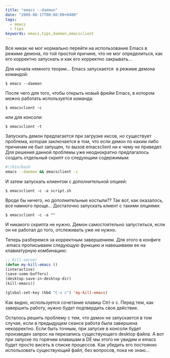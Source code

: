```yaml
---
title: "emacs --daemon"
date: "2009-08-17T00:00:00+0400"
tags:
  - emacs
  - tips
keywords: emacs,tips,daemon,emacsclient
---
```

Все никак не мог нормально перейти на использование Emacs в режиме демона, по той простой причине, что не мог определиться, как его корректно запускать и как его корректно закрывать...

Для начала немного теории... Emacs запускается  в режиме демона командой:

```shell
$ emacs --daemon
```

После чего для того, чтобы открыть новый фрейм Emacs, в котором можно работать используется команда:

```shell
$ emacsclient -c
```

или для консоли:

```shell
$ emacsclient -t
```

Запускать демон предлагается при загрузке иксов, но существует проблема, которая заключается в том, что если демон по каким либо причинам не был запущен, то вызов emacsclient ни к чему не приведет. Для решения данной проблемы уже неоднократно предлагалось создать отдельный скрипт со следующим содержимым:

```bash
#!/bin/bash
emacs --daemon && emacsclient -c
```

И затем запускать клиентом с дополнительной опцией:

```shell
$ emacsclient -c -a script.sh
```

Вроде бы ничего, но дополнительные костыли?? Так вот, как оказалось, все намного проще... Достаточно запускать клиент с такими опциями:

```shell
$ emacsclient -c -a ""
```

И никакого скрипта не нужно. Демон самостоятельно запуститься, если он не работал до того, отслеживать уже не нужно.

Теперь разберемся за корректным завершением. Для этого в конфиге .emacs прописываем следующую функцию и навешиваем ее на клавиатурную комбинацию:

```lisp
;; Kill-server
(defun my-kill-emacs ()
(interactive)
(save-some-buffers)
(desktop-save-in-desktop-dir)
(kill-emacs))

(global-set-key (kbd "C-x c") 'my-kill-emacs)
```

Как видно, используется сочетание клавиш Ctrl-x c. Перед тем, как завершить работу, нужно будет подтвердить свое действие.

Осталось решить проблему с тем, что демон не запускается в том случае, если в предыдущем сеансе работа была завершена некорректно. Если быть точным, при запуске в консоли будет произведен запрос на перезапись существующего desktop файла. А вот при запуске по горячим клавишам в DE мы этого не увидим и emacs будет просто висеть в списке процессов. Как убедить его постоянно использовать существующий файл, без вопросов, пока не знаю...
